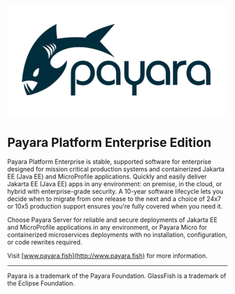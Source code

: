 ![#badassfish](payara-logo-blue.png)

# Payara Platform Enterprise Edition

Payara Platform Enterprise is stable, supported software for enterprise designed for mission critical production systems and containerized Jakarta EE (Java EE) and MicroProfile applications. Quickly and easily deliver Jakarta EE (Java EE)  apps in any environment: on premise, in the cloud, or hybrid with enterprise-grade security. A 10-year software lifecycle lets you decide when to migrate from one release to the next and a choice of 24x7 or 10x5 production support ensures you're fully covered when you need it.

Choose Payara Server for reliable and secure deployments of Jakarta EE and MicroProfile applications in any environment, or Payara Micro for containerized microservices deployments with no installation, configuration, or code rewrites required.

Visit [www.payara.fish](http://www.payara.fish) for more information.

--------------------------------

Payara is a trademark of the Payara Foundation.
GlassFish is a trademark of the Eclipse Foundation.